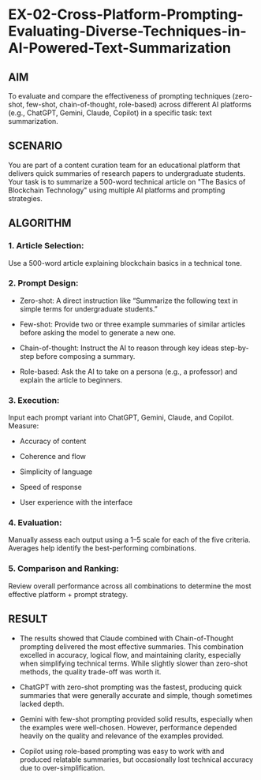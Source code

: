 
# EX-02-Cross-Platform-Prompting-Evaluating-Diverse-Techniques-in-AI-Powered-Text-Summarization

## AIM
To evaluate and compare the effectiveness of prompting techniques (zero-shot, few-shot, chain-of-thought, role-based) across different AI platforms (e.g., ChatGPT, Gemini, Claude, Copilot) in a specific task: text summarization.

## SCENARIO
You are part of a content curation team for an educational platform that delivers quick summaries of research papers to undergraduate students. Your task is to summarize a 500-word technical article on "The Basics of Blockchain Technology" using multiple AI platforms and prompting strategies.

## ALGORITHM
### 1. Article Selection: 
Use a 500-word article explaining blockchain basics in a technical tone.

### 2. Prompt Design:

* Zero-shot: A direct instruction like “Summarize the following text in simple terms for undergraduate students.”

* Few-shot: Provide two or three example summaries of similar articles before asking the model to generate a new one.

* Chain-of-thought: Instruct the AI to reason through key ideas step-by-step before composing a summary.

* Role-based: Ask the AI to take on a persona (e.g., a professor) and explain the article to beginners.

### 3. Execution:
Input each prompt variant into ChatGPT, Gemini, Claude, and Copilot. Measure:

* Accuracy of content

* Coherence and flow

* Simplicity of language

* Speed of response

* User experience with the interface

### 4. Evaluation: 
Manually assess each output using a 1–5 scale for each of the five criteria. Averages help identify the best-performing combinations.

### 5. Comparison and Ranking:
Review overall performance across all combinations to determine the most effective platform + prompt strategy.

## RESULT
* The results showed that Claude combined with Chain-of-Thought prompting delivered the most effective summaries. This combination excelled in accuracy, logical flow, and maintaining clarity, especially when simplifying technical terms. While slightly slower than zero-shot methods, the quality trade-off was worth it.

* ChatGPT with zero-shot prompting was the fastest, producing quick summaries that were generally accurate and simple, though sometimes lacked depth.

* Gemini with few-shot prompting provided solid results, especially when the examples were well-chosen. However, performance depended heavily on the quality and relevance of the examples provided.

* Copilot using role-based prompting was easy to work with and produced relatable summaries, but occasionally lost technical accuracy due to over-simplification.
